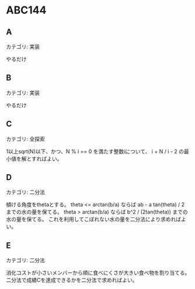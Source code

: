# ABC144

## A
カテゴリ: 実装

やるだけ

## B
カテゴリ: 実装

やるだけ

## C
カテゴリ: 全探索

1以上sqrt(N)以下、かつ、N % i == 0 を満たす整数iについて、 i + N / i - 2 の最小値を解とすればよい。

## D
カテゴリ: 二分法

傾ける角度をthetaとする。
theta <= arctan(b/a) ならば ab - a tan(theta) / 2 までの水の量を保てる。
theta > arctan(b/a) ならば b^2 / (2tan(theta)) までの水の量を保てる。
これを利用してこぼれない水の量を二分法により求めればよい。

## E
カテゴリ: 二分法

消化コストが小さいメンバーから順に食べにくさが大きい食べ物を割り当てる。
二分法で成績Cを達成できるかを二分法で求めればよい。
